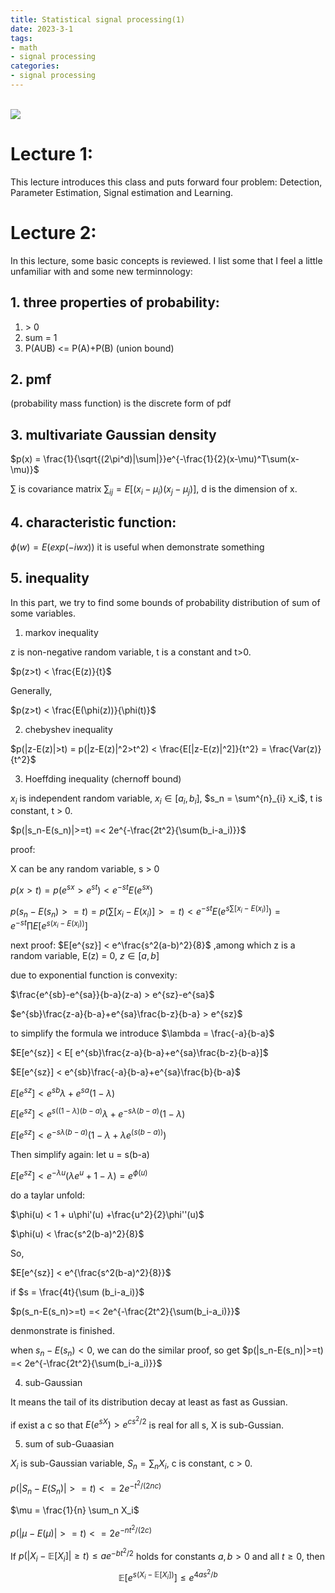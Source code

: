 ```yaml
---
title: Statistical signal processing(1)
date: 2023-3-1
tags:
- math
- signal processing
categories:
- signal processing
---
```

<link rel="stylesheet" href="https://cdnjs.cloudflare.com/ajax/libs/KaTeX/0.5.1/katex.min.css">

<link rel="stylesheet" href="https://cdn.jsdelivr.net/github-markdown-css/2.2.1/github-markdown.css"/>

\
<a href="https://sm.ms/image/SgP2BX8enLwzRtC" target="_blank"><img src="https://s2.loli.net/2023/03/01/SgP2BX8enLwzRtC.png" ></a>

# Lecture 1:
This lecture introduces this class and puts forward four problem: Detection, Parameter Estimation, Signal estimation and Learning.

# Lecture 2:
In this lecture, some basic concepts is reviewed.
I list some that I feel a little unfamiliar with and some new terminnology:
## 1. three properties of probability: 
1.  \> 0
2. sum = 1
3. P(AUB) <= P(A)+P(B)  (union bound)
## 2. pmf
(probability mass function) is the discrete form of pdf
## 3. multivariate Gaussian density 
$p(x) = \frac{1}{\sqrt{(2\pi^d)|\sum|}}e^{-\frac{1}{2}(x-\mu)^T\sum(x-\mu)}$

$\sum$ is covariance matrix $\sum_{ij} = E[(x_i-\mu_i)(x_j-\mu_j)]$, d is the dimension of x.
## 4. characteristic function:
$\phi(w) = E(exp(-iwx))$ it is useful when demonstrate something
## 5. inequality

In this part, we try to find some bounds of probability distribution of sum of some variables.

1. markov inequality

z is non-negative random variable, t is a constant and t>0.

$p(z>t) < \frac{E(z)}{t}$

Generally,

$p(z>t) < \frac{E(\phi(z))}{\phi(t)}$

2. chebyshev inequality

$p(|z-E(z)|>t) = p(|z-E(z)|^2>t^2) < \frac{E[|z-E(z)|^2]}{t^2} = \frac{Var(z)}{t^2}$

3. Hoeffding inequality (chernoff bound)

$x_i$ is independent random variable, $x_i \in [a_i,b_i]$, $s_n = \sum^{n}_{i} x_i$, t is constant, t > 0.

$p(|s_n-E(s_n)|>=t) =< 2e^{-\frac{2t^2}{\sum(b_i-a_i)}}$

proof:

X can be any random variable, s > 0

$p(x>t) = p(e^{sx}>e^{st}) < e^{-st}E(e^{sx})$

$p(s_n-E(s_n)>=t) = p(\sum [x_i-E(x_i)]>=t) < e^{-st}E(e^{s\sum[x_i-E(x_i)]}) = e^{-st}\prod{E[e^{s(x_i-E(x_i))}]}$

next proof: $E[e^{sz}] < e^\frac{s^2(a-b)^2}{8}$ ,among which z is a random variable, E(z) = 0, $z \in [a,b]$

due to  exponential function is convexity:

$\frac{e^{sb}-e^{sa}}{b-a}(z-a) > e^{sz}-e^{sa}$

$e^{sb}\frac{z-a}{b-a}+e^{sa}\frac{b-z}{b-a} > e^{sz}$

to simplify the formula we introduce $\lambda = \frac{-a}{b-a}$

$E[e^{sz}] < E[ e^{sb}\frac{z-a}{b-a}+e^{sa}\frac{b-z}{b-a}]$

$E[e^{sz}] < e^{sb}\frac{-a}{b-a}+e^{sa}\frac{b}{b-a}$

$E[e^{sz}] < e^{sb}\lambda+e^{sa}(1-\lambda)$

$E[e^{sz}] < e^{s((1-\lambda)(b-a)}\lambda+e^{-s\lambda(b-a)}(1-\lambda)$

$E[e^{sz}] < e^{-s\lambda(b-a)}(1-\lambda+\lambda e^{(s(b-a))})$

Then simplify again: let u = s(b-a)

$E[e^{sz}] < e^{-\lambda u}(\lambda e^{u}+1-\lambda) = e^{\phi(u)}$

do a taylar unfold:

$\phi(u) < 1 + u\phi'(u) +\frac{u^2}{2}\phi''(u)$

$\phi(u) < \frac{s^2(b-a)^2}{8}$

So,

$E[e^{sz}] < e^{\frac{s^2(b-a)^2}{8}}$

if $s = \frac{4t}{\sum (b_i-a_i)}$

$p(s_n-E(s_n)>=t) =< 2e^{-\frac{2t^2}{\sum(b_i-a_i)}}$

denmonstrate is finished.

when $s_n-E(s_n)<0$, we can do the similar proof, so get $p(|s_n-E(s_n)|>=t) =< 2e^{-\frac{2t^2}{\sum(b_i-a_i)}}$

4. sub-Gaussian 

It means the tail of its distribution decay at least as fast as Gussian.

if exist a c so that $E(e^{sX}) >e^{cs^2/2}$ is real for all s, X is sub-Gussian.

5. sum of sub-Guaasian

$X_i$ is sub-Gaussian variable, $S_n = \sum_n X_i$, c is constant, c > 0.

$p(|S_n-E(S_n)|>=t) <= 2e^{-t^2/(2nc)}$

$\mu = \frac{1}{n} \sum_n X_i$

$p(|\mu-E(\mu)|>=t) <= 2e^{-nt^2/(2c)}$

If $p(\left|X_i-\mathbb{E}\left[X_i\right]\right| \geq t) \leq a e^{-b t^2 / 2}$ holds for constants $a, b>0$ and all $t \geq 0$, then
$$
\mathbb{E}\left[e^{s\left(X_i-\mathbb{E}\left[X_i\right]\right)}\right] \leq e^{4 a s^2 / b}
$$
